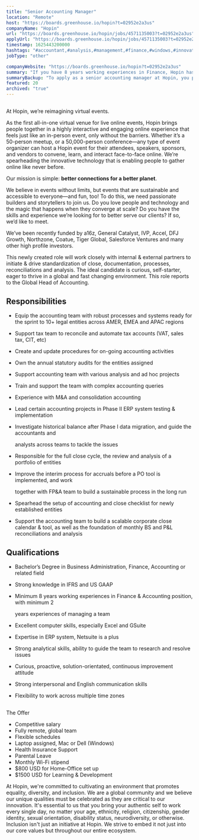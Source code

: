 ```yaml
---
title: "Senior Accounting Manager"
location: "Remote"
host: "https://boards.greenhouse.io/hopin?t=02952e2a3us"
companyName: "Hopin"
url: "https://boards.greenhouse.io/hopin/jobs/4571135003?t=02952e2a3us"
applyUrl: "https://boards.greenhouse.io/hopin/jobs/4571135003?t=02952e2a3us#app"
timestamp: 1625443200000
hashtags: "#accountant,#analysis,#management,#finance,#windows,#innovation,#office,#sales,#testing,#communication"
jobType: "other"

companyWebsite: "https://boards.greenhouse.io/hopin?t=02952e2a3us"
summary: "If you have 8 years working experiences in Finance, Hopin has a job opening for a senior accounting manager"
summaryBackup: "To apply as a senior accounting manager at Hopin, you preferably need to have some #accountant, #analysis, #management."
featured: 20
archived: "true"
---
```


## 

At Hopin, we’re reimagining virtual events.

As the first all-in-one virtual venue for live online events, Hopin brings people together in a highly interactive and engaging online experience that feels just like an in-person event, only without the barriers. Whether it’s a 50-person meetup, or a 50,000-person conference—any type of event organizer can host a Hopin event for their attendees, speakers, sponsors, and vendors to convene, learn, and interact face-to-face online. We’re spearheading the innovative technology that is enabling people to gather online like never before.

Our mission is simple: **better connections for a better planet**. 

We believe in events without limits, but events that are sustainable and accessible to everyone—and fun, too! To do this, we need passionate builders and storytellers to join us. Do you love people and technology and the magic that happens when they converge at scale? Do you have the skills and experience we’re looking for to better serve our clients? If so, we’d like to meet.

We’ve been recently funded by a16z, General Catalyst, IVP, Accel, DFJ Growth, Northzone, Coatue, Tiger Global, Salesforce Ventures and many other high profile investors.

This newly created role will work closely with internal & external partners to initiate & drive standardization of close, documentation, processes, reconciliations and analysis. The ideal candidate is curious, self-starter, eager to thrive in a global and fast changing environment. This role reports to the Global Head of Accounting.

## Responsibilities

*   Equip the accounting team with robust processes and systems ready for the sprint to 10+ legal entities across AMER, EMEA and APAC regions
    
*   Support tax team to reconcile and automate tax accounts (VAT, sales tax, CIT, etc)
    
*   Create and update procedures for on-going accounting activities
    
*   Own the annual statutory audits for the entities assigned
    
*   Support accounting team with various analysis and ad hoc projects
    
*   Train and support the team with complex accounting queries
    
*   Experience with M&A and consolidation accounting
    
*   Lead certain accounting projects in Phase II ERP system testing & implementation
    
*   Investigate historical balance after Phase I data migration, and guide the accountants and
    
    analysts across teams to tackle the issues
    
*   Responsible for the full close cycle, the review and analysis of a portfolio of entities
    
*   Improve the interim process for accruals before a PO tool is implemented, and work
    
    together with FP&A team to build a sustainable process in the long run
    
*   Spearhead the setup of accounting and close checklist for newly established entities
    
*   Support the accounting team to build a scalable corporate close calendar & tool, as well as the foundation of monthly BS and P&L reconciliations and analysis

## Qualifications

*   Bachelor’s Degree in Business Administration, Finance, Accounting or related field
    
*   Strong knowledge in IFRS and US GAAP
    
*   Minimum 8 years working experiences in Finance & Accounting position, with minimum 2
    
    years experiences of managing a team
    
*   Excellent computer skills, especially Excel and GSuite
    
*   Expertise in ERP system, Netsuite is a plus
    
*   Strong analytical skills, ability to guide the team to research and resolve issues
    
*   Curious, proactive, solution-orientated, continuous improvement attitude
    
*   Strong interpersonal and English communication skills
    
*   Flexibility to work across multiple time zones
    

## 

The Offer

*   Competitive salary
*   Fully remote, global team
*   Flexible schedules
*   Laptop assigned, Mac or Dell (Windows)
*   Health Insurance Support
*   Parental Leave
*   Monthly Wi-Fi stipend
*   $800 USD for Home-Office set up
*   $1500 USD for Learning & Development

At Hopin, we're committed to cultivating an environment that promotes equality, diversity, and inclusion. We are a global community and we believe our unique qualities must be celebrated as they are critical to our innovation. It's essential to us that you bring your authentic self to work every single day, no matter your age, ethnicity, religion, citizenship, gender identity, sexual orientation, disability status, neurodiversity, or otherwise. Inclusion isn't just an initiative at Hopin. We strive to embed it not just into our core values but throughout our entire ecosystem.
